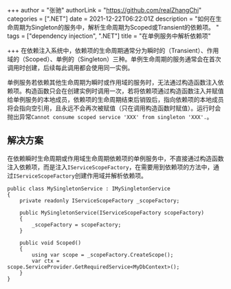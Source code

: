+++
author = "张驰"
authorLink = "https://github.com/realZhangChi"
categories = [".NET"]
date = 2021-12-22T06:22:01Z
description = "如何在生命周期为Singleton的服务中，解析生命周期为Scoped或Transient的依赖项。 "
tags = ["dependency injection", ".NET"]
title = "在单例服务中解析依赖项"

+++
在依赖注入系统中，依赖项的生命周期通常分为瞬时的（Transient）、作用域的（Scoped）、单例的（Singleton）三种。单例生命周期的服务通常会在首次调用时创建，后续每此调用都会使用同一实例。

单例服务若依赖其他生命周期为瞬时或作用域的服务时，无法通过构造函数注入依赖项。构造函数只会在创建实例时调用一次，若将依赖项通过构造函数注入并赋值给单例服务的本地成员，依赖项的生命周期结束后销毁后，指向依赖项的本地成员将会指向空引用，且永远不会再次被赋值（只在调用构造函数时赋值）。运行时会抛出异常`Cannot consume scoped service 'XXX' from singleton 'XXX'.`。

## 解决方案

在依赖瞬时生命周期或作用域生命周期依赖项的单例服务中，不直接通过构造函数注入依赖项，而是注入`IServiceScopeFactory`，在需要用到依赖项的方法中，通过`IServiceScopeFactory`创建作用域并解析依赖项。

    public class MySingletonService : IMySingletonService
    {
        private readonly IServiceScopeFactory _scopeFactory;
    
        public MySingletonService(IServiceScopeFactory scopeFactory)
        {
            _scopeFactory = scopeFactory;
        }
        
        public void Scoped()
        {
            using var scope = _scopeFactory.CreateScope();
            var ctx = scope.ServiceProvider.GetRequiredService<MyDbContext>();
        }
    }
    